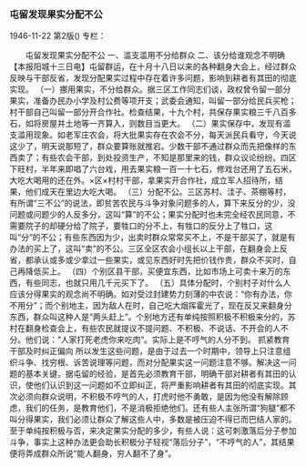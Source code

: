 ### 屯留发现果实分配不公

1946-11-22
第2版()
专栏：

　　屯留发现果实分配不公
    一、滥支滥用不分给群众
    二、该分给谁观念不明确
    【本报阳城十三日电】屯留群运，在十月十八日以来的各种翻身大会上，经过群众反映与干部反省，发现分配果实过程中存在着许多问题，影响到耕者有其田的彻底实现。
    （一）挪用果实，不分给群众。据三区工作同志们谈，政权曾令留一部分果实，准备办民办小学及村公费等项开支；武委会通知，叫留一部分给民兵买枪；村干部自己叫留一部分开合作社。检查结果，十九个村，共保存果实粮三千八百多石，如将房屋并土地等一齐算入，则数目当更大。
    （二）果实保存中，发现有滥支滥用现象。如老军庄农会，将大批果实存在农会不分，每天派民兵看守，今天说这少了，明天说那短了，群众要算账就推宕。少数干部不通过群众而先把像样的东西卖了；有些农会干部，到处投资生产，不知是那里来的钱，群众议论纷纷。四区下旺村，半年来即唱了六台戏，用去果实粮一百一十七石，修戏台还用了五石米，大吃大喝用的还在外。×区×村村干部，拿果实开合作社，成立军人招待所，结果，他们成天在里边大吃大喝。
    （三）分配不公。三区苏村、洼子、茶棚等村，有所谓“三不公”的说法，即贫苦农民与斗争对象问题多的人，算下来反分的少，没问题或问题少的人反多分，这叫“算”的不公；果实分配时也未完全经农民同意，不需要院子的却硬分给了院子，要牲口的分不上，有牲口的反分上了牲口，这叫“分”的不公；有些东西因为少，出卖时群众常常买不上，不是干部买了，就是有办法的买上了，这叫“卖”的不公。三区全区农会小组长以上干部，在翻身会上反省，都承认或多或少拿过一些果实，或见东西好时先把价钱作贵，群众不买时，自己再降低买上。
    （四）个别区县干部，买便宜东西，比如市场上可卖十来万的东西，有些同志，也就只用几千元买下了。
    （五）具体分配时，个别村子对什么人应该分得果实的观念尚不明确。如对受过封建势力刻薄的中农说：“你有办法，你不用分”；而个别地主，因为敌人在时，自己吃大烟挥霍光了，现在反又来翻身分东西，群众叫这种人是“两头赶上”。个别地方还有单纯按照积极不积极来分的，苏村在翻身检查会上，有些农民就提议不提问题、不积极、不说话、不开会的人不分。他们说：“人家打死老虎你来吃肉”。实际上是不哼气的人分不到。
  抓紧教育干部及时纠正偏向
    所以发生这些问题，是由于过去一个时期中，领导上只注意组织斗争、找穷根、诉苦说理等问题，而对分配果实这一问题注意不够。解决这一问题的基本关键，据屯留的经验，是首先必须教育干部，明确干部对耕者有其田的认识，使他们认识到这一问题如不立即纠正，将严重影响耕者有其田的彻底实现。其次必须向群众说明，不积极不哼气的人，打虎时他不勇敢，是因为他没有解除顾虑，我们的任务，是教育他们，不是消极拒绝他们。还有些人主张所谓“狗腿”都不叫分得果实，我们必须让群众了解这些人中，多数是被压迫不得已而巴结人家的。至于单纯按积极与否，来决定果实分配的多少，有些人说：这可刺激落后分子参加斗争，事实上这种办法更会助长积极分子轻视“落后分子”，“不哼气的人”，其结果便将弄成群众所说“能人翻身，穷人翻不了身”。
